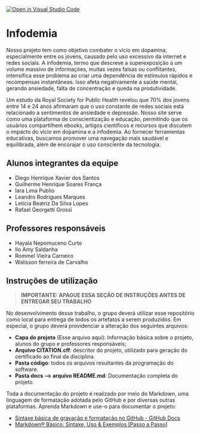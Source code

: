 [![Open in Visual Studio Code](https://classroom.github.com/assets/open-in-vscode-2e0aaae1b6195c2367325f4f02e2d04e9abb55f0b24a779b69b11b9e10269abc.svg)](https://classroom.github.com/online_ide?assignment_repo_id=15990024&assignment_repo_type=AssignmentRepo)
# Infodemia

Nosso projeto tem como objetivo combater o vício em dopamina, especialmente entre os jovens, causado pelo uso excessivo da internet e redes sociais. A infodemia, termo que descreve a superexposição a um volume massivo de informações, muitas vezes falsas ou conflitantes, intensifica esse problema ao criar uma dependência de estímulos rápidos e recompensas instantâneas. Isso afeta negativamente a saúde mental, gerando ansiedade, falta de concentração e queda na produtividade. 

Um estudo da Royal Society for Public Health revelou que 70% dos jovens entre 14 e 24 anos afirmaram que o uso constante de redes sociais está relacionado a sentimentos de ansiedade e depressão. Nosso site serve como uma plataforma de conscientização e educação, permitindo que os usuários compartilhem ebooks, artigos científicos e recursos que discutem o impacto do vício em dopamina e a infodemia. Ao fornecer ferramentas educativas, buscamos promover uma navegação mais saudável e equilibrada, além de encorajar o uso consciente da tecnologia.

## Alunos integrantes da equipe

* Diego Henrique Xavier dos Santos
* Guilherme Henrique Soares França
* Iara Lima Publio
* Leandro Rodrigues Marques
* Letícia Beatriz Da Silva Lopes
* Rafael Georgetti Grossi


## Professores responsáveis

* Hayala Nepomuceno Curto
* Ilo Amy Saldanha
* Rommel Vieira Carneiro
* Walisson ferreira de Carvalho



## Instruções de utilização 

> **IMPORTANTE: APAGUE ESSA SEÇÃO DE INSTRUÇÕES ANTES DE ENTREGAR SEU TRABALHO**

No desenvolvimento desse trabalho, o grupo deverá utilizar esse repositório como local para entrega de todos os artefatos a serem produzidos. Em especial, o grupo deverá providenciar a alteração dos seguintes arquivos:

* **Capa do projeto** (Esse arquivo aqui): Informação básica sobre o projeto, alunos do grupo e professores responsáveis;
* **Arquivo CITATION.cff**: descritor do projeto, utilizado para geração do certificado ao final da disciplina.
* **Pasta código**: todos os arquivos resultantes da programação do software.
* **Pasta docs --> arquivo README.md**: Documentação completa do projeto.

Toda a documentação do projeto é realizado por meio do Markdown, uma linguagem de formatação adotada pelo GitHub e por diversas outras plataformas. Aprenda Markdown e use-o para documentar o projeto:

* [Sintaxe básica de gravação e formatação no GitHub - GitHub Docs](https://docs.github.com/pt/get-started/writing-on-github/getting-started-with-writing-and-formatting-on-github/basic-writing-and-formatting-syntax)
* [Markdown® Básico: Sintaxe, Uso &amp; Exemplos [Passo a Passo]](https://markdown.net.br/sintaxe-basica/)
